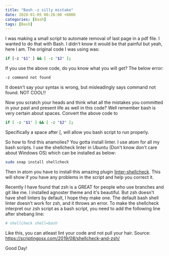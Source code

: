 ```yaml
---
title: "Bash -z silly mistake"
date: 2020-01-05 00:26:00 +0800
categories: [Bash]
tags: [Bash]
---
```


I was making a small script to automate removal of last page in a pdf file. I wanted to do that with Bash. I didn't know it would be that painful but yeah, here I am. The original code I was using was:

```bash
if [-z "$1" ] && [ -z "$2" ];
```

If you use the above code, do you know what you will get? The below error:

```bash
-z command not found
```

It doesn't say your syntax is wrong, but misleadingly says command not found. NOT COOL!!

Now you scratch your heads and think what all the mistakes you committed in your past and present life as well in this code? Well remember bash is very certain about spaces. Convert the above code to

```bash
if [ -z "$1" ] && [ -z "$2" ];
```
Specifically a space after [, will allow you bash script to run properly.

So how to find this anamolies? You gotta install linter. I use atom for all my bash scripts. I use the shellcheck linter in Ubuntu (Don't know don't care about Windows OS) which can be installed as below:

```bash
sudo snap install shellcheck
```

Then in atom you have to install this amazing plugin [linter-shellcheck](https://atom.io/packages/linter-shellcheck). This will show if you have any problems in the script and help you correct it. 

Recently I have found that zsh is a GREAT for people who use branches and git like me. I installed agnoster theme and it's beautiful. But zsh doesn't have shell linters by default, I hope they make one. The default bash shell linter doesn't work for zsh, and it throws an error. To make the shellcheck interpret our zsh script as a bash script, you need to add the following line after shebang line:

```bash
# shellcheck shell=bash
```

Like this, you can atleast lint your code and not pull your hair. Source: https://scriptingosx.com/2019/08/shellcheck-and-zsh/

Good Day!